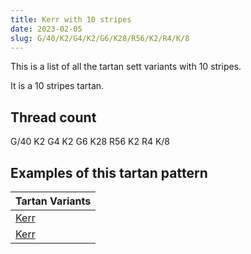 ```yaml
---
title: Kerr with 10 stripes
date: 2023-02-05
slug: G/40/K2/G4/K2/G6/K28/R56/K2/R4/K/8
---
```

This is a list of all the tartan sett variants with 10 stripes.

It is a 10 stripes tartan.


## Thread count
G/40 K2 G4 K2 G6 K28 R56 K2 R4 K/8

## Examples of this tartan pattern

| Tartan Variants |
|---------------|
| [Kerr](/variants/g/40/k2/g4/k2/g6/k28/r56/k2/r4/k/8-g004c00-k000000-rc80000)||
| [Kerr](/variants/g/40/k2/g4/k2/g6/k28/r56/k2/r4/k/8-g008000-k000000-rc00000)||
